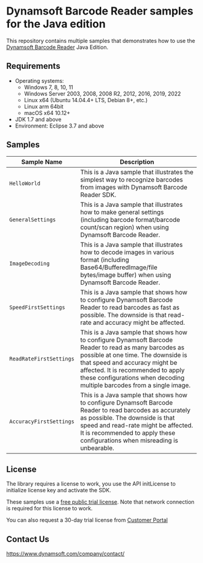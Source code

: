 # Dynamsoft Barcode Reader samples for the Java edition

This repository contains multiple samples that demonstrates how to use the [Dynamsoft Barcode Reader](https://www.dynamsoft.com/barcode-reader/overview/) Java Edition.

## Requirements
- Operating systems:
  - Windows 7, 8, 10, 11
  - Windows Server 2003, 2008, 2008 R2, 2012, 2016, 2019, 2022
  - Linux x64 (Ubuntu 14.04.4+ LTS, Debian 8+, etc.)
  - Linux arm 64bit
  - macOS x64 10.12+
- JDK 1.7 and above
- Environment: Eclipse 3.7 and above

## Samples

| Sample Name | Description |
| ----------- | ----------- |
| `HelloWorld` | This is a Java sample that illustrates the simplest way to recognize barcodes from images with Dynamsoft Barcode Reader SDK. |
| `GeneralSettings` | This is a Java sample that illustrates how to make general settings (including barcode format/barcode count/scan region) when using Dynamsoft Barcode Reader. | 
| `ImageDecoding` | This is a Java sample that illustrates how to decode images in various format (including Base64/BufferedImage/file bytes/image buffer) when using Dynamsoft Barcode Reader. | 
| `SpeedFirstSettings` | This is a Java sample that shows how to configure Dynamsoft Barcode Reader to read barcodes as fast as possible. The downside is that read-rate and accuracy might be affected. |
| `ReadRateFirstSettings` | This is a Java sample that shows how to configure Dynamsoft Barcode Reader to read as many barcodes as possible at one time. The downside is that speed and accuracy might be affected. It is recommended to apply these configurations when decoding multiple barcodes from a single image. |
| `AccuracyFirstSettings` | This is a Java sample that shows how to configure Dynamsoft Barcode Reader to read barcodes as accurately as possible. The downside is that speed and read-rate might be affected. It is recommended to apply these configurations when misreading is unbearable. |

## License

The library requires a license to work, you use the API initLicense to initialize license key and activate the SDK.

These samples use a <a href="https://www.dynamsoft.com/license-server/docs/about/terms.html?ver=latest&product=dbr&utm_source=samples&package=java#public-trial-license" target="_blank">free public trial license</a>. Note that network connection is required for this license to work.

You can also request a 30-day trial license from <a href="https://www.dynamsoft.com/customer/license/trialLicense?product=dbr&utm_source=samples&package=java" target="_blank">Customer Portal</a>

## Contact Us

https://www.dynamsoft.com/company/contact/